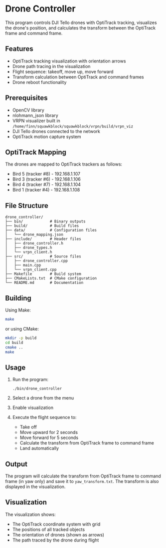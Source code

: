 # Drone Controller

This program controls DJI Tello drones with OptiTrack tracking, visualizes the drone's position, and calculates the transform between the OptiTrack frame and command frame.

## Features

- OptiTrack tracking visualization with orientation arrows
- Drone path tracing in the visualization
- Flight sequence: takeoff, move up, move forward
- Transform calculation between OptiTrack and command frames
- Drone reboot functionality

## Prerequisites

- OpenCV library
- nlohmann_json library
- VRPN visualizer built in `/home/finn/squawkblock/squawkblock/vrpn/build/vrpn_viz`
- DJI Tello drones connected to the network
- OptiTrack motion capture system

## OptiTrack Mapping

The drones are mapped to OptiTrack trackers as follows:
- Bird 5 (tracker #8) - 192.168.1.107
- Bird 3 (tracker #6) - 192.168.1.106
- Bird 4 (tracker #7) - 192.168.1.104
- Bird 1 (tracker #4) - 192.168.1.108

## File Structure

```
drone_controller/
├── bin/            # Binary outputs
├── build/          # Build files
├── data/           # Configuration files
│   └── drone_mapping.json
├── include/        # Header files
│   ├── drone_controller.h
│   ├── drone_types.h
│   └── vrpn_client.h
├── src/            # Source files
│   ├── drone_controller.cpp
│   ├── main.cpp
│   └── vrpn_client.cpp
├── Makefile        # Build system
├── CMakeLists.txt  # CMake configuration
└── README.md       # Documentation
```

## Building

Using Make:
```bash
make
```

or using CMake:
```bash
mkdir -p build
cd build
cmake ..
make
```

## Usage

1. Run the program:
   ```
   ./bin/drone_controller
   ```

2. Select a drone from the menu
3. Enable visualization
4. Execute the flight sequence to:
   - Take off
   - Move upward for 2 seconds
   - Move forward for 5 seconds
   - Calculate the transform from OptiTrack frame to command frame
   - Land automatically

## Output

The program will calculate the transform from OptiTrack frame to command frame (in yaw only) and save it to `yaw_transform.txt`. The transform is also displayed in the visualization.

## Visualization

The visualization shows:
- The OptiTrack coordinate system with grid
- The positions of all tracked objects
- The orientation of drones (shown as arrows)
- The path traced by the drone during flight